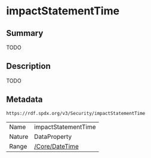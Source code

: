 <!-- Automatically generated by spec-parser v2.0.0 on 2024-01-12T14:00:21.817658+00:00 -->
<!-- SPDX-License-Identifier: Community-Spec-1.0 -->

# impactStatementTime

## Summary

TODO


## Description

TODO


## Metadata

`https://rdf.spdx.org/v3/Security/impactStatementTime`


| | |
|---|---|
| Name | impactStatementTime |
| Nature | DataProperty |
| Range | [/Core/DateTime](../../Core/Datatypes/DateTime.md) |






